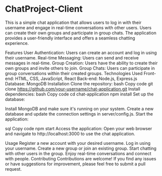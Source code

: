 # ChatProject-Client

This is a simple chat application that allows users to log in with their username and engage in real-time conversations with other users. Users can create their own groups and participate in group chats. The application provides a user-friendly interface and offers a seamless chatting experience.

Features
User Authentication: Users can create an account and log in using their username.
Real-time Messaging: Users can send and receive messages in real-time.
Group Creation: Users have the ability to create their own groups and invite others to join.
Group Chats: Users can participate in group conversations within their created groups.
Technologies Used
Front-end: HTML, CSS, JavaScript, React
Back-end: Node.js, Express.js
Database: MongoDB
Installation
Clone the repository:
bash
Copy code
git clone https://github.com/your-username/chat-application.git
Install dependencies:
bash
Copy code
cd chat-application
npm install
Set up the database:

Install MongoDB and make sure it's running on your system.
Create a new database and update the connection settings in server/config.js.
Start the application:

sql
Copy code
npm start
Access the application:
Open your web browser and navigate to http://localhost:3000 to use the chat application.

Usage
Register a new account with your desired username.
Log in using your username.
Create a new group or join an existing group.
Start chatting with other users in the group.
Enjoy real-time conversations and connect with people.
Contributing
Contributions are welcome! If you find any issues or have suggestions for improvement, please feel free to submit a pull request.
